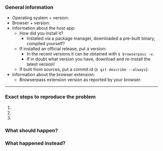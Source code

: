 ### General information
<!-- Please answer all the questions below before submitting the issue. -->

* Operating system + version:
* Browser + version:
* Information about the host app:
  * How did you install it?
    * Installed via a package manager, downloaded a pre-built binary, compiled yourself?
  * If installed an official release, put a version: 
    * In the recent versions it can be obtained with `$ browserpass -v`.
    * If in doubt what version you have, download and re-install the latest version!
  * If built from sources, put a commit id (`$ git describe --always`): 
* Information about the browser extension:
  * Browserpass extension version as reported by your browser:

---

### Exact steps to reproduce the problem
1.
2.
3.

### What should happen?

### What happened instead?
